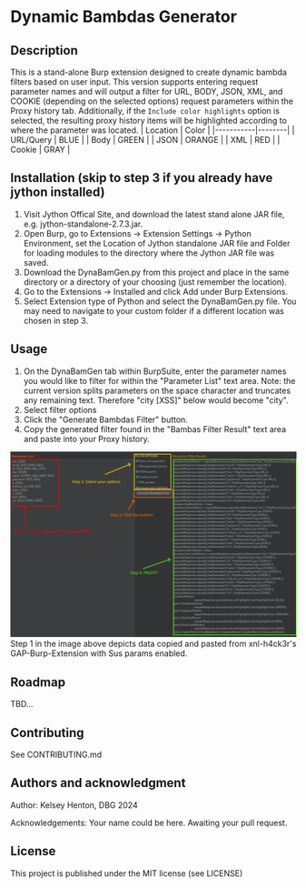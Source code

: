 # Dynamic Bambdas Generator

## Description
This is a stand-alone Burp extension designed to create dynamic bambda filters based on user input. This version supports entering request parameter names and will output a filter for URL, BODY, JSON, XML, and COOKIE (depending on the selected options) request parameters within the Proxy history tab. Additionally, if the `Include color highlights` option is selected, the resulting proxy history items will be highlighted according to where the parameter was located.
| Location  | Color  |
|-----------|--------|
| URL/Query | BLUE   |
| Body      | GREEN  |
| JSON      | ORANGE |
| XML       | RED    |
| Cookie    | GRAY   |

## Installation (skip to step 3 if you already have jython installed)
1. Visit Jython Offical Site, and download the latest stand alone JAR file, e.g. jython-standalone-2.7.3.jar.
2. Open Burp, go to Extensions -> Extension Settings -> Python Environment, set the Location of Jython standalone JAR file and Folder for loading modules to the directory where the Jython JAR file was saved.
3. Download the DynaBamGen.py from this project and place in the same directory or a directory of your choosing (just remember the location).
4. Go to the Extensions -> Installed and click Add under Burp Extensions.
5. Select Extension type of Python and select the DynaBamGen.py file. You may need to navigate to your custom folder if a different location was chosen in step 3.

## Usage
1. On the DynaBamGen tab within BurpSuite, enter the parameter names you would like to filter for within the "Parameter List" text area. Note: the current version splits parameters on the space character and truncates any remaining text. Therefore "city [XSS]" below would become "city".
2. Select filter options
3. Click the "Generate Bambdas Filter" button.
4. Copy the generated filter found in the "Bambas Filter Result" text area and paste into your Proxy history.

![instructions.png](./images/instructions.png)
Step 1 in the image above depicts data copied and pasted from xnl-h4ck3r's GAP-Burp-Extension with Sus params enabled.

## Roadmap
TBD...

## Contributing
See CONTRIBUTING.md

## Authors and acknowledgment
Author: Kelsey Henton, DBG 2024 

Acknowledgements: Your name could be here.  Awaiting your pull request.

## License
This project is published under the MIT license (see LICENSE)
